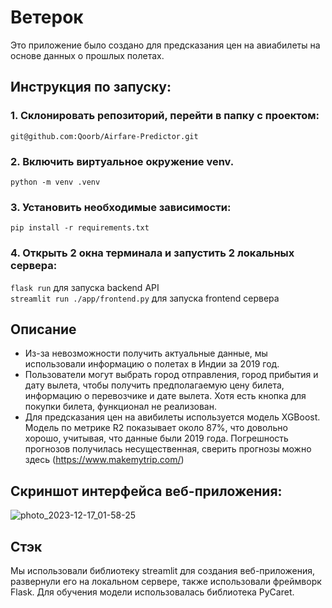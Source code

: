 # Ветерок

Это приложение было создано для предсказания цен на авиабилеты на основе данных о прошлых полетах.

## Инструкция по запуску:
### 1. Склонировать репозиторий, перейти в папку с проектом:
`git@github.com:Qoorb/Airfare-Predictor.git`
### 2. Включить виртуальное окружение venv.
`python -m venv .venv`
### 3. Установить необходимые зависимости:
`pip install -r requirements.txt`
### 4. Открыть 2 окна терминала и запустить 2 локальных сервера:
`flask run` для запуска backend API\
`streamlit run ./app/frontend.py` для запуска frontend сервера

## Описание

* Из-за невозможности получить актуальные данные, мы использовали информацию о полетах в Индии за 2019 год.
* Пользователи могут выбрать город отправления, город прибытия и дату вылета, чтобы получить предполагаемую цену билета, информацию о перевозчике и дате вылета. Хотя есть кнопка для покупки билета, функционал не реализован.
* Для предсказания цен на авибилеты используется модель XGBoost. Модель по метрике R2 показывает около 87%, что довольно хорошо, учитывая, что данные были 2019 года. Погрешность прогнозов получилась несущественная, сверить прогнозы можно здесь (https://www.makemytrip.com/)

## Скриншот интерфейса веб-приложения:
![photo_2023-12-17_01-58-25](https://github.com/Qoorb/Airfare-Predictor/assets/69800705/76069cfa-aa2a-4e29-96db-aca5518b49c7)

## Стэк

Мы использовали библиотеку streamlit для создания веб-приложения, развернули его на локальном сервере, также использовали фреймворк Flask. Для обучения модели использовалась библиотека PyCaret.
